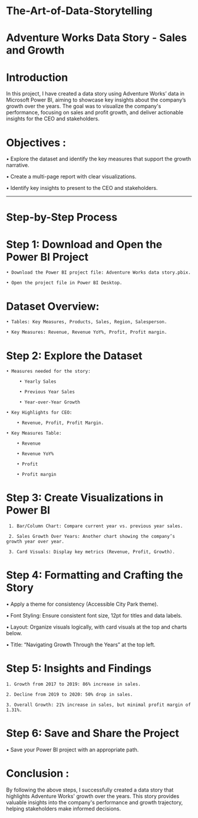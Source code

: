 # The-Art-of-Data-Storytelling

# Adventure Works Data Story - Sales and Growth

# Introduction

   In this project, I have created a data story using Adventure Works’ data in Microsoft Power BI, aiming to showcase key insights about the company’s growth over the years. The goal was to visualize the company's performance, focusing 
   on sales and profit growth, and deliver actionable insights for the CEO and stakeholders.

# Objectives :

• Explore the dataset and identify the key measures that support the growth narrative.

• Create a multi-page report with clear visualizations.

• Identify key insights to present to the CEO and stakeholders.

-----------------------------------------------------------------------------------------------------------------------------------------------------

# Step-by-Step Process

# Step 1: Download and Open the Power BI Project
    
    • Download the Power BI project file: Adventure Works data story.pbix.

    • Open the project file in Power BI Desktop.

# Dataset Overview:

    • Tables: Key Measures, Products, Sales, Region, Salesperson.
    
    • Key Measures: Revenue, Revenue YoY%, Profit, Profit margin.

# Step 2: Explore the Dataset
 
    • Measures needed for the story:
        
         • Yearly Sales

         • Previous Year Sales

         • Year-over-Year Growth
  
    • Key Highlights for CEO:

        • Revenue, Profit, Profit Margin.

    • Key Measures Table:

        • Revenue

        • Revenue YoY%

        • Profit

        • Profit margin
        
# Step 3: Create Visualizations in Power BI

     1. Bar/Column Chart: Compare current year vs. previous year sales.

     2. Sales Growth Over Years: Another chart showing the company’s growth year over year.
               
     3. Card Visuals: Display key metrics (Revenue, Profit, Growth).

# Step 4: Formatting and Crafting the Story
  
   • Apply a theme for consistency (Accessible City Park theme).

   • Font Styling: Ensure consistent font size, 12pt for titles and data labels.

   • Layout: Organize visuals logically, with card visuals at the top and charts below.

   • Title: “Navigating Growth Through the Years” at the top left.

# Step 5: Insights and Findings

    1. Growth from 2017 to 2019: 86% increase in sales.

    2. Decline from 2019 to 2020: 50% drop in sales.

    3. Overall Growth: 21% increase in sales, but minimal profit margin of 1.31%.

# Step 6: Save and Share the Project

   • Save your Power BI project with an appropriate path.

# Conclusion : 
By following the above steps, I successfully created a data story that highlights Adventure Works' growth over the years. This story provides valuable insights into the company's performance and growth trajectory, helping stakeholders make informed decisions.
